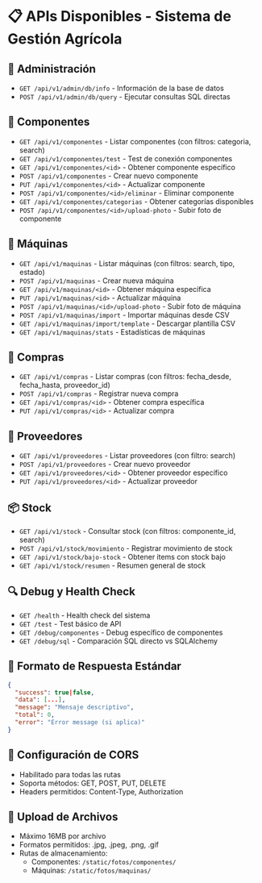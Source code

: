 # 📋 APIs Disponibles - Sistema de Gestión Agrícola

## 🔧 Administración

- `GET /api/v1/admin/db/info` - Información de la base de datos
- `POST /api/v1/admin/db/query` - Ejecutar consultas SQL directas

## 🔩 Componentes

- `GET /api/v1/componentes` - Listar componentes (con filtros: categoria, search)
- `GET /api/v1/componentes/test` - Test de conexión componentes
- `GET /api/v1/componentes/<id>` - Obtener componente específico
- `POST /api/v1/componentes` - Crear nuevo componente
- `PUT /api/v1/componentes/<id>` - Actualizar componente
- `POST /api/v1/componentes/<id>/eliminar` - Eliminar componente
- `GET /api/v1/componentes/categorias` - Obtener categorías disponibles
- `POST /api/v1/componentes/<id>/upload-photo` - Subir foto de componente

## 🚜 Máquinas

- `GET /api/v1/maquinas` - Listar máquinas (con filtros: search, tipo, estado)
- `POST /api/v1/maquinas` - Crear nueva máquina
- `GET /api/v1/maquinas/<id>` - Obtener máquina específica
- `PUT /api/v1/maquinas/<id>` - Actualizar máquina
- `POST /api/v1/maquinas/<id>/upload-photo` - Subir foto de máquina
- `POST /api/v1/maquinas/import` - Importar máquinas desde CSV
- `GET /api/v1/maquinas/import/template` - Descargar plantilla CSV
- `GET /api/v1/maquinas/stats` - Estadísticas de máquinas

## 🛒 Compras

- `GET /api/v1/compras` - Listar compras (con filtros: fecha_desde, fecha_hasta, proveedor_id)
- `POST /api/v1/compras` - Registrar nueva compra
- `GET /api/v1/compras/<id>` - Obtener compra específica
- `PUT /api/v1/compras/<id>` - Actualizar compra

## 🏢 Proveedores

- `GET /api/v1/proveedores` - Listar proveedores (con filtro: search)
- `POST /api/v1/proveedores` - Crear nuevo proveedor
- `GET /api/v1/proveedores/<id>` - Obtener proveedor específico
- `PUT /api/v1/proveedores/<id>` - Actualizar proveedor

## 📦 Stock

- `GET /api/v1/stock` - Consultar stock (con filtros: componente_id, search)
- `POST /api/v1/stock/movimiento` - Registrar movimiento de stock
- `GET /api/v1/stock/bajo-stock` - Obtener items con stock bajo
- `GET /api/v1/stock/resumen` - Resumen general de stock

## 🔍 Debug y Health Check

- `GET /health` - Health check del sistema
- `GET /test` - Test básico de API
- `GET /debug/componentes` - Debug específico de componentes
- `GET /debug/sql` - Comparación SQL directo vs SQLAlchemy

## 📝 Formato de Respuesta Estándar

```json
{
  "success": true|false,
  "data": [...],
  "message": "Mensaje descriptivo",
  "total": 0,
  "error": "Error message (si aplica)"
}
```

## 🔐 Configuración de CORS

- Habilitado para todas las rutas
- Soporta métodos: GET, POST, PUT, DELETE
- Headers permitidos: Content-Type, Authorization

## 📁 Upload de Archivos

- Máximo 16MB por archivo
- Formatos permitidos: .jpg, .jpeg, .png, .gif
- Rutas de almacenamiento:
  - Componentes: `/static/fotos/componentes/`
  - Máquinas: `/static/fotos/maquinas/`
